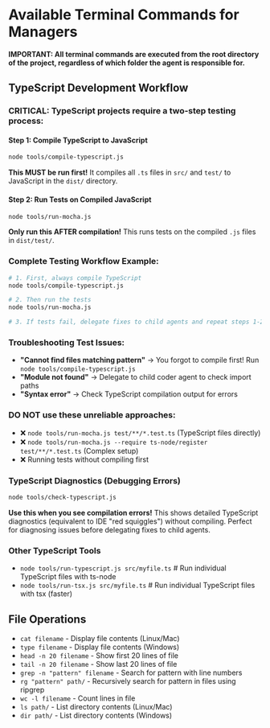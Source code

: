 # Available Terminal Commands for Managers

**IMPORTANT: All terminal commands are executed from the root directory of the project, regardless of which folder the agent is responsible for.**

## TypeScript Development Workflow

### **CRITICAL: TypeScript projects require a two-step testing process:**

#### Step 1: Compile TypeScript to JavaScript
```bash
node tools/compile-typescript.js
```
**This MUST be run first!** It compiles all `.ts` files in `src/` and `test/` to JavaScript in the `dist/` directory.

#### Step 2: Run Tests on Compiled JavaScript  
```bash
node tools/run-mocha.js
```
**Only run this AFTER compilation!** This runs tests on the compiled `.js` files in `dist/test/`.

### **Complete Testing Workflow Example:**
```bash
# 1. First, always compile TypeScript
node tools/compile-typescript.js

# 2. Then run the tests  
node tools/run-mocha.js

# 3. If tests fail, delegate fixes to child agents and repeat steps 1-2
```

### **Troubleshooting Test Issues:**
- **"Cannot find files matching pattern"** → You forgot to compile first! Run `node tools/compile-typescript.js`
- **"Module not found"** → Delegate to child coder agent to check import paths
- **"Syntax error"** → Check TypeScript compilation output for errors

### **DO NOT use these unreliable approaches:**
- ❌ `node tools/run-mocha.js test/**/*.test.ts` (TypeScript files directly)
- ❌ `node tools/run-mocha.js --require ts-node/register test/**/*.test.ts` (Complex setup)
- ❌ Running tests without compiling first

### TypeScript Diagnostics (Debugging Errors)
```bash
node tools/check-typescript.js
```
**Use this when you see compilation errors!** This shows detailed TypeScript diagnostics (equivalent to IDE "red squiggles") without compiling. Perfect for diagnosing issues before delegating fixes to child agents.

### Other TypeScript Tools
- `node tools/run-typescript.js src/myfile.ts`     # Run individual TypeScript files with ts-node
- `node tools/run-tsx.js src/myfile.ts`           # Run individual TypeScript files with tsx (faster)

## File Operations
- `cat filename` - Display file contents (Linux/Mac) 
- `type filename` - Display file contents (Windows)
- `head -n 20 filename` - Show first 20 lines of file
- `tail -n 20 filename` - Show last 20 lines of file
- `grep -n "pattern" filename` - Search for pattern with line numbers
- `rg "pattern" path/` - Recursively search for pattern in files using ripgrep
- `wc -l filename` - Count lines in file
- `ls path/` - List directory contents (Linux/Mac)
- `dir path/` - List directory contents (Windows) 